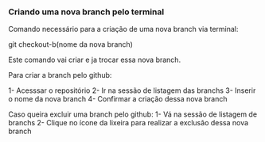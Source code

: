 ### Criando uma nova branch pelo terminal

Comando necessário para a criação de uma nova branch via terminal:


git checkout-b(nome da nova branch)

Este comando vai criar e ja trocar essa nova branch.




Para criar a branch pelo github:

1- Acesssar o repositório 
2- Ir na sessão de listagem das branchs
3- Inserir o nome da nova branch
4- Confirmar a criação dessa nova branch


Caso queira excluir uma branch pelo github:
1- Vá na sessão de listagem de branchs
2- Clique no ícone da lixeira para realizar a exclusão dessa nova branch